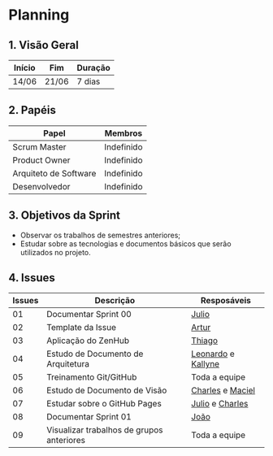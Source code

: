 # Planning

## 1. Visão Geral
<!-- data de inicio da sprint
     data de finalização da sprint
     duraração da sprint
 -->
 Início | Fim | Duração
 ------ | --- | -------
 14/06 | 21/06 | 7 dias

## 2. Papéis
<!-- Papeis que cada membro exerceu durante essa sprint -->
Papel | Membros
----- | -------
Scrum Master | Indefinido
Product Owner | Indefinido
Arquiteto de Software | Indefinido
Desenvolvedor | Indefinido


## 3. Objetivos da Sprint
<!-- descrever de forma geral o objetivo da sprint -->
* Observar os trabalhos de semestres anteriores;
* Estudar sobre as tecnologias e documentos básicos que serão utilizados no projeto.

## 4. Issues
<!-- descrever as issues que definimos para essa sprint e alocar um responsavel por ela -->
Issues | Descrição | Resposáveis
------ | --------- | -----------
01 | Documentar Sprint 00 | [Julio](https://github.com/Julio-eng)
02 | Template da Issue | [Artur](https://github.com/artur-seppa)
03 | Aplicação do ZenHub | [Thiago](https://github.com/Thiago-Cerq)
04 | Estudo de Documento de Arquitetura | [Leonardo](https://github.com/Leonardo0o0) e [Kallyne](https://github.com/kazpmcd/)
05 | Treinamento Git/GitHub | Toda a equipe
06 | Estudo de Documento de Visão | [Charles](https://github.com/charles-serafim) e [Maciel](https://github.com/macieljuniormax)
07 | Estudar sobre o GitHub Pages | [Julio](https://github.com/Julio-eng) e [Charles](https://github.com/charles-serafim)
08 | Documentar Sprint 01 | [João](https://github.com/JoaoSchmitz)
09 | Visualizar trabalhos de grupos anteriores | Toda a equipe
